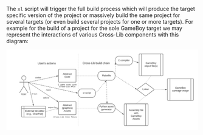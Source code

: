 The `xl` script will trigger the full build process which will produce the target specific version of the project 
or massively build the same project for several targets (or even build several projects for one or more targets).
For example for the build of a project for the sole GameBoy target we may represent 
the interactions of various Cross-Lib components with this diagram:

![User](../snapshots/CrossLibFlow8.png)


